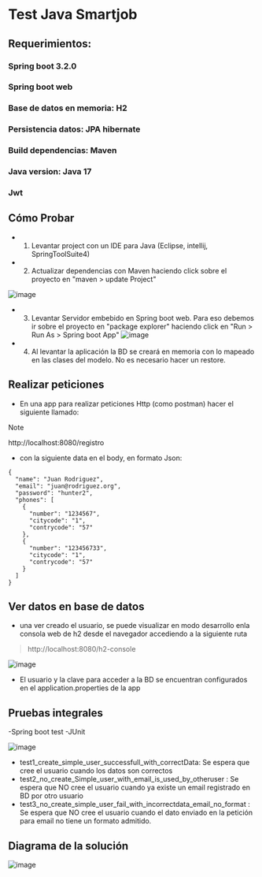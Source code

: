 # Test Java Smartjob #

## Requerimientos: ##
### Spring boot 3.2.0 ###
### Spring boot web ###
### Base de datos en memoria: H2 ###
### Persistencia datos: JPA hibernate ###
### Build dependencias: Maven ###
### Java version: Java 17 ###
### Jwt ###


## Cómo Probar ##

- 1. Levantar project con un IDE para Java (Eclipse, intellij, SpringToolSuite4)
- 2. Actualizar dependencias con Maven haciendo click sobre el proyecto en "maven > update Project"

![image](https://github.com/davidlarocka/testsmartjob/assets/1700287/66be975f-1586-4966-a74e-02f18ea97f39)

      
- 3. Levantar Servidor embebido en Spring boot web. Para eso debemos ir sobre el proyecto en "package explorer" haciendo click  en  "Run > Run As > Spring boot App"
![image](https://github.com/davidlarocka/testsmartjob/assets/1700287/097d3ea1-c6d0-4e8a-9da4-e5ca4fd5bd70)
- 4. Al levantar la aplicación la BD se creará en memoria con lo mapeado en las clases del modelo. No es necesario hacer un restore. 
## Realizar peticiones ## 
- En una app para realizar peticiones Http (como postman) hacer el siguiente llamado: 
> [!NOTE]
http://localhost:8080/registro

- con la siguiente data en el body, en formato Json:

```
{
  "name": "Juan Rodriguez",
  "email": "juan@rodriguez.org",
  "password": "hunter2",
  "phones": [
    {
      "number": "1234567",
      "citycode": "1",
      "contrycode": "57"
    },
    {
      "number": "123456733",
      "citycode": "1",
      "contrycode": "57"
    }
  ]
}
```

## Ver datos en base de datos ## 
- una ver creado el usuario, se puede visualizar en modo desarrollo enla consola web de h2 desde el navegador accediendo a la siguiente ruta
> http://localhost:8080/h2-console

![image](https://github.com/davidlarocka/testsmartjob/assets/1700287/48d1499a-1c94-41ef-a2ec-1192f01158ee)

- El usuario y la clave para acceder a la BD se encuentran configurados en el application.properties de la app

## Pruebas integrales ##

-Spring boot test
-JUnit

![image](https://github.com/davidlarocka/testsmartjob/assets/1700287/9d308bf0-e535-4aa9-a962-accb4754488c)

- test1_create_simple_user_successfull_with_correctData: Se espera que cree el usuario cuando los datos son correctos
- test2_no_create_Simple_user_with_email_is_used_by_otheruser : Se espera que NO cree el usuario cuando ya existe un email registrado en BD por otro usuario
- test3_no_create_simple_user_fail_with_incorrectdata_email_no_format : Se espera que NO cree el usuario cuando el dato enviado en la petición para email no tiene un formato admitido. 

## Diagrama de la solución ##

![image](https://github.com/davidlarocka/testsmartjob/assets/1700287/38547282-1870-4528-a12a-002af93ad9be)

